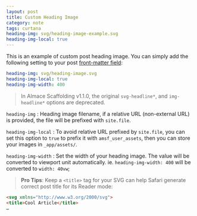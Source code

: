 ```yaml
---
layout: post
title: Custom Heading Image
category: note
tags: curtana
heading-img: svg/heading-image-example.svg
heading-img-local: true
---
```


This is an example of custom post heading image. You can simply add the following setting to your post [front-matter field](http://jekyllrb.com/docs/frontmatter/):

```yaml
heading-img: svg/heading-image.svg
heading-img-local: true
heading-img-width: 400
```

> In Almace Scaffolding v1.1.0, the original `svg-headline*`, and `img-headline*` options are deprecated.

`heading-img`
: Heading image filename, if a relative URL (non-external URL) is provided, the file will be prefixed with `site.file`.

`heading-img-local`
: To avoid relative URL prefixed by `site.file`, you can set this option to `true` to prefix it with `amsf_user_assets`, then you can store your images in `_app/assets/`.

`heading-img-width`
: Set the width of your heading image. The value will be converted to viewport unit automatically. ie. `heading-img-width: 400` will be converted to `width: 40vw`;


> **Pro Tips**: Keep a `<title>` tag for your SVG can help Safari generate correct post title for its Reader mode:

```html
<svg xmlns="http://www.w3.org/2000/svg">
<title>Cool Article</title>
…
```
